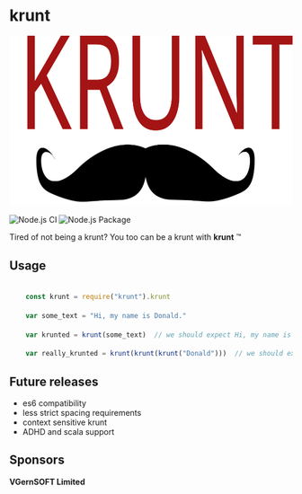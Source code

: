 # krunt

![I am a krunt](./krunt.svg)

![Node.js CI](https://github.com/erniehs/krunt/workflows/Node.js%20CI/badge.svg) ![Node.js Package](https://github.com/erniehs/krunt/workflows/Node.js%20Package/badge.svg)

Tired of not being a krunt?  You too can be a krunt with **krunt** &trade;

## Usage

```javascript

    const krunt = require("krunt").krunt

    var some_text = "Hi, my name is Donald."

    var krunted = krunt(some_text)  // we should expect Hi, my name is Donald. I am a krunt!

    var really_krunted = krunt(krunt(krunt("Donald")))  // we should expect, Donald.  I am a krunt!.  I am a krunt!.  I am a krunt!
```

## Future releases

- es6 compatibility
- less strict spacing requirements
- context sensitive krunt
- ADHD and scala support

## Sponsors
**VGernSOFT Limited**
